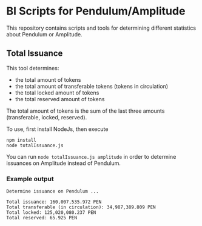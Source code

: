 # BI Scripts for Pendulum/Amplitude

This repository contains scripts and tools for determining different statistics about Pendulum or Amplitude.

## Total Issuance

This tool determines:

- the total amount of tokens
- the total amount of transferable tokens (tokens in circulation)
- the total locked amount of tokens
- the total reserved amount of tokens

The total amount of tokens is the sum of the last three amounts (transferable, locked, reserved).

To use, first install NodeJs, then execute

```
npm install
node totalIssuance.js
```

You can run `node totalIssuance.js amplitude` in order to determine issuances on Amplitude instead of Pendulum.

### Example output

```
Determine issuance on Pendulum ...

Total issuance: 160,007,535.972 PEN
Total transferable (in circulation): 34,987,389.809 PEN
Total locked: 125,020,080.237 PEN
Total reserved: 65.925 PEN
```